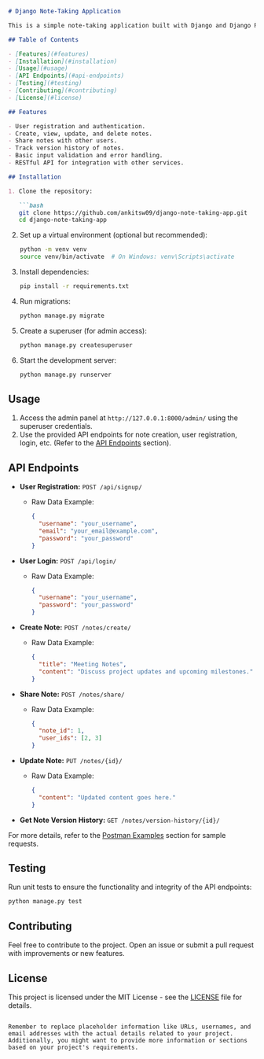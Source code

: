
```markdown
# Django Note-Taking Application

This is a simple note-taking application built with Django and Django REST Framework.

## Table of Contents

- [Features](#features)
- [Installation](#installation)
- [Usage](#usage)
- [API Endpoints](#api-endpoints)
- [Testing](#testing)
- [Contributing](#contributing)
- [License](#license)

## Features

- User registration and authentication.
- Create, view, update, and delete notes.
- Share notes with other users.
- Track version history of notes.
- Basic input validation and error handling.
- RESTful API for integration with other services.

## Installation

1. Clone the repository:

   ```bash
   git clone https://github.com/ankitsw09/django-note-taking-app.git
   cd django-note-taking-app
   ```

2. Set up a virtual environment (optional but recommended):

   ```bash
   python -m venv venv
   source venv/bin/activate  # On Windows: venv\Scripts\activate
   ```

3. Install dependencies:

   ```bash
   pip install -r requirements.txt
   ```

4. Run migrations:

   ```bash
   python manage.py migrate
   ```

5. Create a superuser (for admin access):

   ```bash
   python manage.py createsuperuser
   ```

6. Start the development server:

   ```bash
   python manage.py runserver
   ```

## Usage

1. Access the admin panel at `http://127.0.0.1:8000/admin/` using the superuser credentials.
2. Use the provided API endpoints for note creation, user registration, login, etc. (Refer to the [API Endpoints](#api-endpoints) section).

## API Endpoints

- **User Registration:** `POST /api/signup/`
  - Raw Data Example:
    ```json
    {
      "username": "your_username",
      "email": "your_email@example.com",
      "password": "your_password"
    }
    ```

- **User Login:** `POST /api/login/`
  - Raw Data Example:
    ```json
    {
      "username": "your_username",
      "password": "your_password"
    }
    ```

- **Create Note:** `POST /notes/create/`
  - Raw Data Example:
    ```json
    {
      "title": "Meeting Notes",
      "content": "Discuss project updates and upcoming milestones."
    }
    ```

- **Share Note:** `POST /notes/share/`
  - Raw Data Example:
    ```json
    {
      "note_id": 1,
      "user_ids": [2, 3]
    }
    ```

- **Update Note:** `PUT /notes/{id}/`
  - Raw Data Example:
    ```json
    {
      "content": "Updated content goes here."
    }
    ```

- **Get Note Version History:** `GET /notes/version-history/{id}/`

For more details, refer to the [Postman Examples](#postman-examples) section for sample requests.

## Testing

Run unit tests to ensure the functionality and integrity of the API endpoints:

```bash
python manage.py test
```

## Contributing

Feel free to contribute to the project. Open an issue or submit a pull request with improvements or new features.

## License

This project is licensed under the MIT License - see the [LICENSE](LICENSE) file for details.
```

Remember to replace placeholder information like URLs, usernames, and email addresses with the actual details related to your project. Additionally, you might want to provide more information or sections based on your project's requirements.